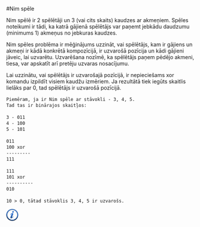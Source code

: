 #Nim spēle

Nim spēlē ir 2 spēlētāji un 3 (vai cits skaits) kaudzes ar akmeņiem. Spēles noteikumi ir tādi, ka katrā gājienā spēlētājs var paņemt jebkādu daudzumu (minimums 1) akmeņus no jebkuras kaudzes.

Nim spēles problēma ir mēģinājums uzzināt, vai spēlētājs, kam ir gājiens un akmeņi ir kādā konkrētā kompozīcijā, ir uzvarošā pozīcija un kādi gājieni jāveic, lai uzvarētu. Uzvarēšana nozīmē, ka spēlētājs paņem pēdējo akmeni, tiesa, var apskatīt arī pretēju uzvaras nosacījumu.

Lai uzzinātu, vai spēlētājs ir uzvarošajā pozīcijā, ir nepieciešams xor komandu izpildīt visiem kaudžu izmēriem. Ja rezultātā tiek iegūts skaitlis lielāks par 0, tad spēlētājs ir uzvarošā pozīcijā.

```
Piemēram, ja ir Nim spēle ar stāvokli - 3, 4, 5.
Tad tas ir binārajos skaitļos:

3 - 011
4 - 100
5 - 101

011
100 xor
---------
111

111
101 xor
----------
010

10 > 0, tātad stāvoklis 3, 4, 5 ir uzvarošs.
```

<a href="http://en.wikipedia.org/wiki/Nim" target="_blank">![Vairāk informācija](/media/theory/information.png)</a>